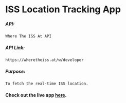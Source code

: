 # ISS Location Tracking App

##### API:
    Where The ISS At API

##### API Link:
    https://wheretheiss.at/w/developer

##### Purpose:
    To fetch the real-time ISS location.

#### Check out the live app [here](https://shyam-brs.github.io/iss-location/).
